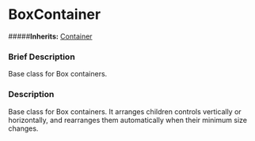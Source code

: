 #  BoxContainer  
#####**Inherits:** [Container](class_container)

###  Brief Description  
Base class for Box containers.

###  Description  
Base class for Box containers. It arranges children controls vertically or horizontally, and rearranges them automatically when their minimum size changes.
